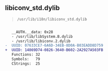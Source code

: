## libiconv_std.dylib

> `/usr/lib/i18n/libiconv_std.dylib`

```diff

   __AUTH.__data: 0x28
   - /usr/lib/libSystem.B.dylib
   - /usr/lib/libiconv.2.dylib
-  UUID: 07633CE7-6A6D-34EB-8D0A-B03EADD8D759
+  UUID: 14869D74-0826-3640-B602-2A2927A503FB
   Functions: 32
   Symbols:   79
   CStrings:  25

```
